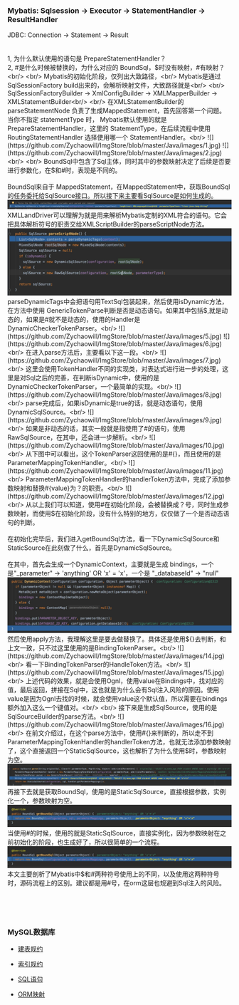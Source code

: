 ### Mybatis: Sqlsession -> Executor -> StatementHandler -> ResultHandler<br/>
JDBC: Connection -> Statement -> Result<br/>
<br/>
<br/>
1, 为什么默认使用的语句是 PrepareStatementHandler？<br/>
2, #是什么时候被替换的，为什么对应的 BoundSql，$时没有映射，#有映射？<br/>
<br/>
Mybatis的初始化阶段，仅列出大致路径，<br/>
Mybatis是通过SqlSessionFactory build出来的，会解析映射文件，大致路径就是<br/>
<br/>
SqlSessionFactoryBuilder -> XmlConfigBuilder -> XMLMapperBuilder -> XMLStatementBuilder<br/>
<br/>
在XMLStatementBuilder的 parseStatementNode 负责了生成MappedStatement，首先回答第一个问题。当你不指定 statementType 时， Mybatis默认使用的就是 PrepareStatementHandler，这里的 StatementType，在后续流程中使用 RoutingStatementHandler 选择使用哪一个 StatementHandler。<br/>
![](https://github.com/Zychaowill/ImgStore/blob/master/Java/images/1.jpg)
![](https://github.com/Zychaowill/ImgStore/blob/master/Java/images/2.jpg)
<br/>
<br/>
BoundSql中包含了Sql主体，同时其中的参数映射决定了后续是否要进行参数化，在$和#时，表现是不同的。<br/>
<br/>
BoundSql来自于 MappedStatement，在MappedStatement中，获取BoundSql的任务委托给SqlSource接口。所以接下来主要看SqlSource是如何生成的。<br/>
![](https://github.com/Zychaowill/ImgStore/blob/master/Java/images/3.jpg)
<br/>
XMLLandDriver可以理解为就是用来解析Mybatis定制的XML符合的语句。它会把具体解析符号的职责交给XMLScriptBuilder的parseScriptNode方法。<br/>
![](https://github.com/Zychaowill/ImgStore/blob/master/Java/images/4.jpg)
<br/>
parseDynamicTags中会把语句用TextSql包装起来，然后使用isDynamic方法，在方法中使用 GenericTokenParse判断是否是动态语句。如果其中包括$,就是动态的，如果是#就不是动态的，使用的Handler是DynamicCheckerTokenParser。<br/>
![](https://github.com/Zychaowill/ImgStore/blob/master/Java/images/5.jpg)
![](https://github.com/Zychaowill/ImgStore/blob/master/Java/images/6.jpg)
<br/>
在进入parse方法后，主要看以下这一段。<br/>
![](https://github.com/Zychaowill/ImgStore/blob/master/Java/images/7.jpg)
<br/>
这里会使用TokenHandler不同的实现类，对表达式进行进一步的处理，这里是对Sql之后的完善，在判断isDynamic中，使用的是DynamicCheckerTokenParser，一个最简单的实现。<br/>
![](https://github.com/Zychaowill/ImgStore/blob/master/Java/images/8.jpg)
<br/>
parse完成后，如果isDynamic是true的话，就是动态语句，使用DynamicSqlSource。<br/>
![](https://github.com/Zychaowill/ImgStore/blob/master/Java/images/9.jpg)
<br/>
如果是非动态的话，其实一般就是指使用了#的语句，使用RawSqlSource，在其中，还会进一步解析。<br/>
![](https://github.com/Zychaowill/ImgStore/blob/master/Java/images/10.jpg)
<br/>
从下图中可以看出，这个TokenParser这回使用的是#{}，而且使用的是ParameterMappingTokenHandler。<br/>
![](https://github.com/Zychaowill/ImgStore/blob/master/Java/images/11.jpg)
<br/>
ParameterMappingTokenHandler的handlerToken方法中，完成了添加参数映射和替换#{value}为？的职责。<br/>
![](https://github.com/Zychaowill/ImgStore/blob/master/Java/images/12.jpg)
<br/>
从以上我们可以知道，使用#在初始化阶段，会被替换成？号，同时生成参数映射，而使用$在初始化阶段，没有什么特别的地方，仅仅做了一个是否动态语句的判断。<br/>
<br/>
在初始化完毕后，我们进入getBoundSql方法，看一下DynamicSqlSource和StaticSource在此刻做了什么，首先是DynamicSqlSource。<br/>
<br/>
在其中，首先会生成一个DynamicContext，主要就是生成 bindings，一个是"_parameter" -> 'anything' OR 'x' = 'x'，一个是 "_databaseId" ->  "null"<br/>
![](https://github.com/Zychaowill/ImgStore/blob/master/Java/images/13.jpg)
<br/>
然后使用apply方法，我理解这里是要去做替换了。具体还是使用${}去判断，和上文一致，只不过这里使用的是BindingTokenParser。<br/>
![](https://github.com/Zychaowill/ImgStore/blob/master/Java/images/14.jpg)
<br/>
看一下BindingTokenParser的HandleToken方法。<br/>
![](https://github.com/Zychaowill/ImgStore/blob/master/Java/images/15.jpg)
<br/>
上述代码的效果，就是会使用Ognl，使用value在Bindings中，找对应的值，最后返回，拼接在Sql中，这也就是为什么会有Sql注入风险的原因。使用value是因为Ognl去找的时候，就会使用value这个默认值，所以需要在bindings额外加入这么一个键值对。<br/>
<br/>
接下来是生成SqlSource，使用的是SqlSourceBuilder的parse方法。<br/>
![](https://github.com/Zychaowill/ImgStore/blob/master/Java/images/16.jpg)
<br/>
在前文介绍过，在这个parse方法中，使用#{}来判断的，所以走不到ParameterMappingTokenHandler的handlerToken方法，也就无法添加参数映射了，这个直接返回一个StaticSqlSource，这也解析了为什么使用$时，参数映射为空。<br/>
![](https://github.com/Zychaowill/ImgStore/blob/master/Java/images/17.jpg)
<br/>
再接下去就是获取BoundSql，使用的是StaticSqlSource，直接根据参数，实例化一个，参数映射为空。<br/>
![](https://github.com/Zychaowill/ImgStore/blob/master/Java/images/18.jpg)
<br/>
当使用#的时候，使用的就是StaticSqlSource，直接实例化，因为参数映射在之前初始化的阶段，也生成好了，所以很简单的一个流程。<br/>
![](https://github.com/Zychaowill/ImgStore/blob/master/Java/images/19.jpg)
<br/>
本文主要剖析了Mybatis中$和#两种符号使用上的不同，以及使用这两种符号时，源码流程上的区别。建议都是用#号，在orm这层也规避到Sql注入的风险。

<br/><br/><br/>

### MySQL数据库

- [建表规约](https://github.com/Zychaowill/pattern/blob/master/src/com/jangz/syntax/database/CREATE_TABLE.md)

- [索引规约](https://github.com/Zychaowill/pattern/blob/master/src/com/jangz/syntax/database/INDEX_DEAL.md)

- [SQL语句]()

- [ORM映射]()